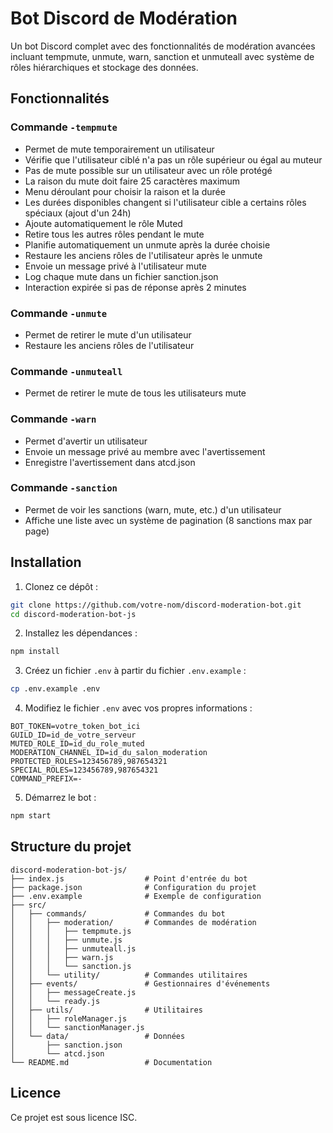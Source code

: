 # Bot Discord de Modération

Un bot Discord complet avec des fonctionnalités de modération avancées incluant tempmute, unmute, warn, sanction et unmuteall avec système de rôles hiérarchiques et stockage des données.

## Fonctionnalités

### Commande `-tempmute`
- Permet de mute temporairement un utilisateur
- Vérifie que l'utilisateur ciblé n'a pas un rôle supérieur ou égal au muteur
- Pas de mute possible sur un utilisateur avec un rôle protégé
- La raison du mute doit faire 25 caractères maximum
- Menu déroulant pour choisir la raison et la durée
- Les durées disponibles changent si l'utilisateur cible a certains rôles spéciaux (ajout d'un 24h)
- Ajoute automatiquement le rôle Muted
- Retire tous les autres rôles pendant le mute
- Planifie automatiquement un unmute après la durée choisie
- Restaure les anciens rôles de l'utilisateur après le unmute
- Envoie un message privé à l'utilisateur mute
- Log chaque mute dans un fichier sanction.json
- Interaction expirée si pas de réponse après 2 minutes

### Commande `-unmute`
- Permet de retirer le mute d'un utilisateur
- Restaure les anciens rôles de l'utilisateur

### Commande `-unmuteall`
- Permet de retirer le mute de tous les utilisateurs mute

### Commande `-warn`
- Permet d'avertir un utilisateur
- Envoie un message privé au membre avec l'avertissement
- Enregistre l'avertissement dans atcd.json

### Commande `-sanction`
- Permet de voir les sanctions (warn, mute, etc.) d'un utilisateur
- Affiche une liste avec un système de pagination (8 sanctions max par page)

## Installation

1. Clonez ce dépôt :
```bash
git clone https://github.com/votre-nom/discord-moderation-bot.git
cd discord-moderation-bot-js
```

2. Installez les dépendances :
```bash
npm install
```

3. Créez un fichier `.env` à partir du fichier `.env.example` :
```bash
cp .env.example .env
```

4. Modifiez le fichier `.env` avec vos propres informations :
```
BOT_TOKEN=votre_token_bot_ici
GUILD_ID=id_de_votre_serveur
MUTED_ROLE_ID=id_du_role_muted
MODERATION_CHANNEL_ID=id_du_salon_moderation
PROTECTED_ROLES=123456789,987654321
SPECIAL_ROLES=123456789,987654321
COMMAND_PREFIX=-
```

5. Démarrez le bot :
```bash
npm start
```

## Structure du projet

```
discord-moderation-bot-js/
├── index.js                  # Point d'entrée du bot
├── package.json              # Configuration du projet
├── .env.example              # Exemple de configuration
├── src/
│   ├── commands/             # Commandes du bot
│   │   ├── moderation/       # Commandes de modération
│   │   │   ├── tempmute.js
│   │   │   ├── unmute.js
│   │   │   ├── unmuteall.js
│   │   │   ├── warn.js
│   │   │   └── sanction.js
│   │   └── utility/          # Commandes utilitaires
│   ├── events/               # Gestionnaires d'événements
│   │   ├── messageCreate.js
│   │   └── ready.js
│   ├── utils/                # Utilitaires
│   │   ├── roleManager.js
│   │   └── sanctionManager.js
│   └── data/                 # Données
│       ├── sanction.json
│       └── atcd.json
└── README.md                 # Documentation
```

## Licence

Ce projet est sous licence ISC.

